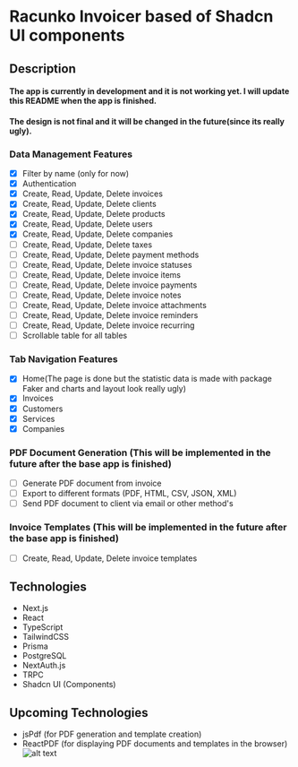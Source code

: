 # Racunko Invoicer based of Shadcn UI components
## Description

#### The app is currently in development and it is not working yet. I will update this README when the app is finished.
#### The design is not final and it will be changed in the future(since its really ugly).

### __Data Management Features__
- [x] Filter by name (only for now)
- [x] Authentication
- [x] Create, Read, Update, Delete invoices
- [x] Create, Read, Update, Delete clients
- [x] Create, Read, Update, Delete products
- [x] Create, Read, Update, Delete users
- [x] Create, Read, Update, Delete companies
- [ ] Create, Read, Update, Delete taxes
- [ ] Create, Read, Update, Delete payment methods
- [ ] Create, Read, Update, Delete invoice statuses
- [ ] Create, Read, Update, Delete invoice items
- [ ] Create, Read, Update, Delete invoice payments
- [ ] Create, Read, Update, Delete invoice notes
- [ ] Create, Read, Update, Delete invoice attachments
- [ ] Create, Read, Update, Delete invoice reminders
- [ ] Create, Read, Update, Delete invoice recurring
- [ ] Scrollable table for all tables

### Tab Navigation Features
- [x] Home(The page is done but the statistic data is made with package Faker and charts and layout look really ugly)
- [x] Invoices
- [x] Customers
- [x] Services
- [x] Companies

### __PDF Document Generation (This will be implemented in the future after the base app is finished)__
- [ ] Generate PDF document from invoice
- [ ] Export to different formats (PDF, HTML, CSV, JSON, XML)
- [ ] Send PDF document to client via email or other method's

### __Invoice Templates (This will be implemented in the future after the base app is finished)__
- [ ] Create, Read, Update, Delete invoice templates

## Technologies
- Next.js
- React
- TypeScript
- TailwindCSS
- Prisma
- PostgreSQL
- NextAuth.js
- TRPC
- Shadcn UI (Components)
## Upcoming Technologies
- jsPdf (for PDF generation and template creation)
- ReactPDF (for displaying PDF documents and templates in the browser) 
![alt text](https://i.imgur.com/Neheqsz.png "Dashboard")


